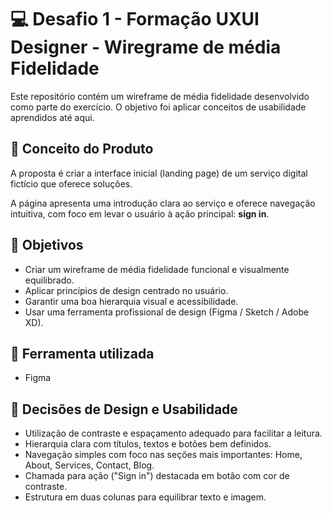 # 💻 Desafio 1 - Formação UXUI Designer - Wiregrame de média Fidelidade

Este repositório contém um wireframe de média fidelidade desenvolvido como parte do exercício. O objetivo foi aplicar conceitos de usabilidade aprendidos até aqui.

## 📌 Conceito do Produto

A proposta é criar a interface inicial (landing page) de um serviço digital fictício que oferece soluções.

A página apresenta uma introdução clara ao serviço e oferece navegação intuitiva, com foco em levar o usuário à ação principal: **sign in**.

## 🎯 Objetivos

- Criar um wireframe de média fidelidade funcional e visualmente equilibrado.
- Aplicar princípios de design centrado no usuário.
- Garantir uma boa hierarquia visual e acessibilidade.
- Usar uma ferramenta profissional de design (Figma / Sketch / Adobe XD).

## 🎨 Ferramenta utilizada

- Figma

## 🧠 Decisões de Design e Usabilidade

- Utilização de contraste e espaçamento adequado para facilitar a leitura.
- Hierarquia clara com títulos, textos e botões bem definidos.
- Navegação simples com foco nas seções mais importantes: Home, About, Services, Contact, Blog.
- Chamada para ação ("Sign in") destacada em botão com cor de contraste.
- Estrutura em duas colunas para equilibrar texto e imagem.
